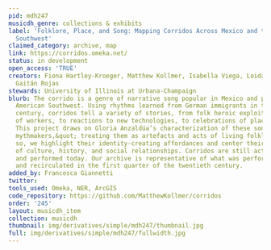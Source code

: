 ```yaml
---
pid: mdh247
musicdh_genre: collections & exhibits
label: 'Folklore, Place, and Song: Mapping Corridos Across Mexico and the American
  Southwest'
claimed_category: archive, map
link: https://corridos.omeka.net/
status: in development
open_access: 'TRUE'
creators: Fiona Hartley-Kroeger, Matthew Kollmer, Isabella Viega, Loida Pan, Mariana
  Gaitán Rojas
stewards: University of Illinois at Urbana-Champaign
blurb: The corrido is a genre of narrative song popular in Mexico and parts of the
  American Southwest. Using rhythms learned from German immigrants in the nineteenth
  century, corridos tell a variety of stories, from folk heroic exploits to the struggles
  of workers, to reactions to new technologies, to celebrations of places and peoples.
  This project draws on Gloria Anzaldúa’s characterization of these songs as &quot;cultural
  mythmakers,&quot; treating them as artefacts and acts of living folklore. In doing
  so, we highlight their identity-creating affordances and center their role as bearers
  of culture, history, and social relationships. Corridos are still actively composed
  and performed today. Our archive is representative of what was performed, collected,
  and recirculated in the first quarter of the twentieth century.
added_by: Francesca Giannetti
twitter: 
tools_used: Omeka, NER, ArcGIS
code_repository: https://github.com/MatthewKollmer/corridos
order: '245'
layout: musicdh_item
collection: musicdh
thumbnail: img/derivatives/simple/mdh247/thumbnail.jpg
full: img/derivatives/simple/mdh247/fullwidth.jpg
---
```

